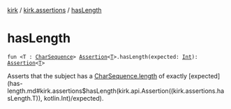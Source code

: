 [kirk](../index.md) / [kirk.assertions](index.md) / [hasLength](./has-length.md)

# hasLength

`fun <T : `[`CharSequence`](https://kotlinlang.org/api/latest/jvm/stdlib/kotlin/-char-sequence/index.html)`> `[`Assertion`](../kirk.api/-assertion/index.md)`<`[`T`](has-length.md#T)`>.hasLength(expected: `[`Int`](https://kotlinlang.org/api/latest/jvm/stdlib/kotlin/-int/index.html)`): `[`Assertion`](../kirk.api/-assertion/index.md)`<`[`T`](has-length.md#T)`>`

Asserts that the subject has a [CharSequence.length](https://kotlinlang.org/api/latest/jvm/stdlib/kotlin/-char-sequence/length.html) of exactly [expected](has-length.md#kirk.assertions$hasLength(kirk.api.Assertion((kirk.assertions.hasLength.T)), kotlin.Int)/expected).

